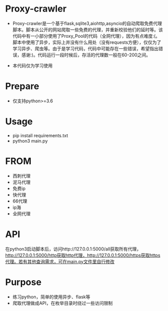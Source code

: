 # Proxy-crawler

- Proxy-crawler是一个基于flask,sqlite3,aiohttp,asyncio的自动爬取免费代理脚本。脚本从公开的网站爬取一些免费的代理，并重新校验他们的延时等。该代码中有一小部分使用了Proxy_Pool的代码（全网代理），因为有点难度:(。脚本中使用了异步，实际上并没有什么用处（没有requests方便），仅仅为了学习异步、爬虫等。由于是学习代码，代码中可能存在一些错误，希望指出错误，感谢:)。代码运行一段时候后，存活的代理数一般在60-200之间。

- 本代码仅为学习使用

# Prepare
- 仅支持python>=3.6

# Usage
- pip install requirements.txt
- python3 main.py

# FROM

- 西刺代理
- 泥马代理
- 免费ip
- 快代理
- 66代理
- ip海
- 全网代理

# API
在python3启动脚本后，访问http://127.0.0.1:5000/all获取所有代理，http://127.0.0.1:5000/http获取http代理，http://127.0.0.1:5000/https获取https代理。若有其他查询需求，可在main.py文件里自行修改

# Purpose
- 练习python，简单的使用异步、flask等
- 爬取代理做成API，在枚举目录时绕过一些访问限制
